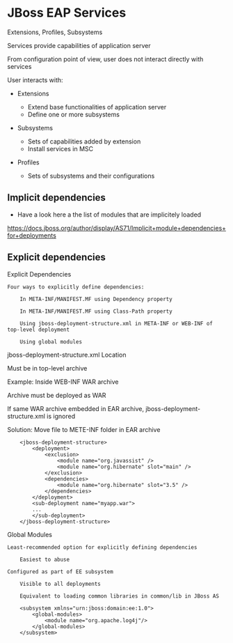 # JBoss EAP Services
Extensions, Profiles, Subsystems

Services provide capabilities of application server

From configuration point of view, user does not interact directly with services

 User interacts with:

* Extensions
	* Extend base functionalities of application server
   * Define one or more subsystems

* Subsystems
	* Sets of capabilities added by extension
	* Install services in MSC

* Profiles
	* Sets of subsystems and their configurations

## Implicit dependencies
* Have a look here a the list of modules that are implicitely loaded

https://docs.jboss.org/author/display/AS71/Implicit+module+dependencies+for+deployments

## Explicit dependencies
Explicit Dependencies

    Four ways to explicitly define dependencies:

        In META-INF/MANIFEST.MF using Dependency property

        In META-INF/MANIFEST.MF using Class-Path property

        Using jboss-deployment-structure.xml in META-INF or WEB-INF of top-level deployment

        Using global modules

jboss-deployment-structure.xml Location

 Must be in top-level archive

Example: Inside WEB-INF WAR archive

Archive must be deployed as WAR

If same WAR archive embedded in EAR archive, jboss-deployment-structure.xml is ignored

Solution: Move file to METE-INF folder in EAR archive

		<jboss-deployment-structure>
		    <deployment>
		        <exclusion>
		            <module name="org.javassist" />
		            <module name="org.hibernate" slot="main" />
		        </exclusion>
		        <dependencies>
		            <module name="org.hibernate" slot="3.5" />
		        </dependencies>
		    </deployment>
		    <sub-deployment name="myapp.war">
		    ...
		    </sub-deployment>
		</jboss-deployment-structure>

Global Modules

    Least-recommended option for explicitly defining dependencies

        Easiest to abuse

    Configured as part of EE subsystem

        Visible to all deployments

        Equivalent to loading common libraries in common/lib in JBoss AS

        <subsystem xmlns="urn:jboss:domain:ee:1.0">
            <global-modules>
                <module name="org.apache.log4j"/>
            </global-modules>
        </subsystem>